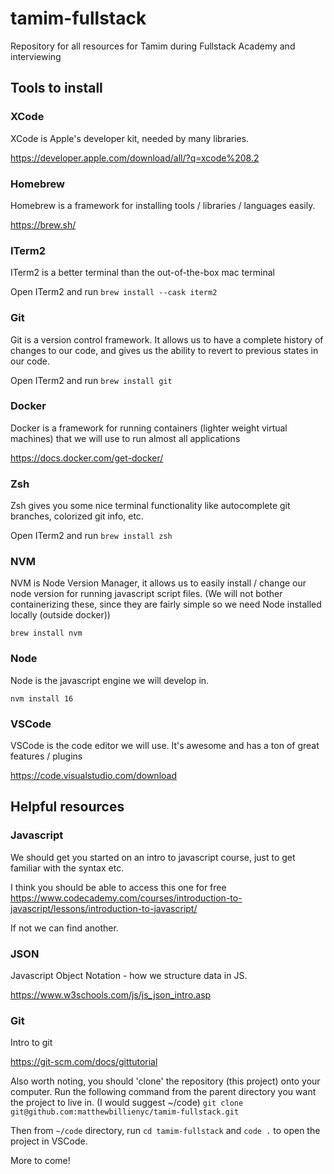 # tamim-fullstack
Repository for all resources for Tamim during Fullstack Academy and interviewing

## Tools to install

### XCode
XCode is Apple's developer kit, needed by many libraries.

https://developer.apple.com/download/all/?q=xcode%208.2

### Homebrew
Homebrew is a framework for installing tools / libraries / languages easily.

https://brew.sh/

### ITerm2
ITerm2 is a better terminal than the out-of-the-box mac terminal

Open ITerm2 and run
`brew install --cask iterm2`

### Git
Git is a version control framework. It allows us to have a complete history of changes to our code, and gives us the ability to revert to previous states in our code.

Open ITerm2 and run
`brew install git`

### Docker
Docker is a framework for running containers (lighter weight virtual machines) that we will use to run almost all applications

https://docs.docker.com/get-docker/

### Zsh
Zsh gives you some nice terminal functionality like autocomplete git branches, colorized git info, etc.

Open ITerm2 and run
`brew install zsh`

### NVM
NVM is Node Version Manager, it allows us to easily install / change our node version for running javascript script files. (We will not bother containerizing these, since they are fairly simple so we need Node installed locally (outside docker))

`brew install nvm`

### Node
Node is the javascript engine we will develop in.

`nvm install 16`

### VSCode
VSCode is the code editor we will use. It's awesome and has a ton of great features / plugins

https://code.visualstudio.com/download


## Helpful resources

### Javascript
We should get you started on an intro to javascript course, just to get familiar with the syntax etc.

I think you should be able to access this one for free
https://www.codecademy.com/courses/introduction-to-javascript/lessons/introduction-to-javascript/

If not we can find another.

### JSON
Javascript Object Notation - how we structure data in JS. 

https://www.w3schools.com/js/js_json_intro.asp

### Git
Intro to git

https://git-scm.com/docs/gittutorial

Also worth noting, you should 'clone' the repository (this project) onto your computer. Run the following command from the parent directory you want the project to live in. (I would suggest ~/code)
`git clone git@github.com:matthewbillienyc/tamim-fullstack.git`

Then from `~/code` directory, run `cd tamim-fullstack` and `code .` to open the project in VSCode.



More to come!
